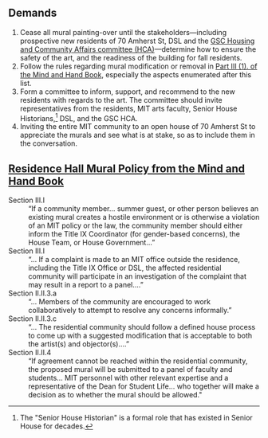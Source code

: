 ## Demands

1. Cease all mural painting-over until the stakeholders—including prospective new residents of 70 Amherst St, DSL and the [GSC Housing and Community Affairs committee (HCA)](https://goo.gl/PdWYKS)—determine how to ensure the safety of the art, and the readiness of the building for fall residents.
2. Follow the rules regarding mural modification or removal in [Part III (1). of the Mind and Hand Book](https://handbook.mit.edu/murals "MIT Residence Hall Mural Policies and Protocols"), especially the aspects enumerated after this list.
3. Form a committee to inform, support, and recommend to the new residents with regards to the art. The committee should invite representatives from the residents, MIT arts faculty, Senior House Historians,[^historian] DSL, and the GSC HCA.
4. Inviting the entire MIT community to an open house of 70 Amherst St to appreciate the murals and see what is at stake, so as to include them in the conversation.

[^historian]: The "Senior House Historian" is a formal role that has existed in Senior House for decades.

## [Residence Hall Mural Policy from the Mind and Hand Book](https://handbook.mit.edu/murals "MIT Residence Hall Mural Policies and Protocols")

<dl>
  <dt>Section III.I</dt>
    <dd>“If a community member… summer guest, or other person believes an existing mural creates a hostile environment or is otherwise a violation of an MIT policy or the law, the community member should either inform the Title IX Coordinator (for gender-based concerns), the House Team, or House Government...”</dd>
  <dt>Section III.I</dt>
    <dd>“... If a complaint is made to an MIT office outside the residence, including the Title IX Office or DSL, the affected residential community will participate in an investigation of the complaint that may result in a report to a panel....”</dd>
  <dt>Section II.II.3.a</dt>
    <dd>“... Members of the community are encouraged to work collaboratively to attempt to resolve any concerns informally.”</dd>
  <dt>Section II.II.3.c</dt>
    <dd>“... The residential community should follow a defined house process to come up with a suggested modification that is acceptable to both the artist(s) and objector(s)....”</dd>
  <dt>Section II.II.4</dt>
    <dd>“If agreement cannot be reached within the residential community, the proposed mural will be submitted to a panel of faculty and students… MIT personnel with other relevant expertise and a representative of the Dean for Student Life... who together will make a decision as to whether the mural should be allowed."</dd>
</dl>
